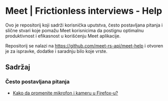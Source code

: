 
# Meet | Frictionless interviews - Help

Ovo je repositorij koji sadrži korisnička uputstva, često postavljana pitanja i slične stvari koje pomažu Meet korisnicima da postignu optimalnu produktivnost i efikasnost u korišćenju Meet aplikacije.

Repositorij se nalazi na https://github.com/meet-rs-api/meet-help i otvoren je za ispravke, dodatke i saradnju bilo koje vrste.

## Sadržaj

### Često postavljana pitanja

- [Kako da promenite mikrofon i kameru u Firefox-u?](help-config-firefox.md)
